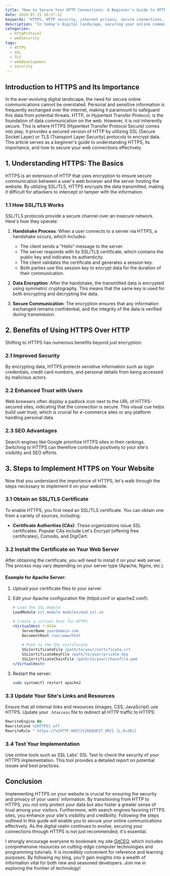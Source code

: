 ```yaml
---
title: "How to Secure Your HTTP Connections: A Beginner's Guide to HTTPS"
date: 2024-07-25 20:27:12
keywords: "HTTPS, HTTP security, internet privacy, secure connections, SSL/TLS, website security"
description: "In today's digital landscape, securing your online communications is more crucial than ever. This article serves as a comprehensive guide to HTTPS for beginners, explaining its importance, underlying technologies like SSL and TLS, and step-by-step instructions on implementing HTTPS for your website. It also discusses the benefits of using HTTPS over HTTP, enhancing security, and fostering trust with your users. Join us as we delve into the world of secure connections, providing you with the knowledge to protect your data and improve your website's security posture."
categories:
  - httpProtocol
  - webSecurity
tags:
  - HTTPS
  - SSL
  - TLS
  - webDevelopment
  - security
---
```


## Introduction to HTTPS and Its Importance

In the ever-evolving digital landscape, the need for secure online communications cannot be overstated. Personal and sensitive information is frequently exchanged over the internet, making it paramount to safeguard this data from potential threats. HTTP, or Hypertext Transfer Protocol, is the foundation of data communication on the web. However, it is not inherently secure. This is where HTTPS (Hypertext Transfer Protocol Secure) comes into play; it provides a secured version of HTTP by utilizing SSL (Secure Socket Layer) or TLS (Transport Layer Security) protocols to encrypt data. This article serves as a beginner's guide to understanding HTTPS, its importance, and how to secure your web connections effectively.

<!-- more -->

## 1. Understanding HTTPS: The Basics

HTTPS is an extension of HTTP that uses encryption to ensure secure communication between a user's web browser and the server hosting the website. By utilizing SSL/TLS, HTTPS encrypts the data transmitted, making it difficult for attackers to intercept or tamper with the information. 

### 1.1 How SSL/TLS Works

SSL/TLS protocols provide a secure channel over an insecure network. Here's how they operate:

1. **Handshake Process**: When a user connects to a server via HTTPS, a handshake occurs, which includes:
   - The client sends a "Hello" message to the server.
   - The server responds with its SSL/TLS certificate, which contains the public key and indicates its authenticity.
   - The client validates the certificate and generates a session key.
   - Both parties use this session key to encrypt data for the duration of their communication.

2. **Data Encryption**: After the handshake, the transmitted data is encrypted using symmetric cryptography. This means that the same key is used for both encrypting and decrypting the data.

3. **Secure Communication**: The encryption ensures that any information exchanged remains confidential, and the integrity of the data is verified during transmission.

## 2. Benefits of Using HTTPS Over HTTP

Shifting to HTTPS has numerous benefits beyond just encryption:

### 2.1 Improved Security

By encrypting data, HTTPS protects sensitive information such as login credentials, credit card numbers, and personal details from being accessed by malicious actors. 

### 2.2 Enhanced Trust with Users

Web browsers often display a padlock icon next to the URL of HTTPS-secured sites, indicating that the connection is secure. This visual cue helps build user trust, which is crucial for e-commerce sites or any platform handling personal data.

### 2.3 SEO Advantages

Search engines like Google prioritize HTTPS sites in their rankings. Switching to HTTPS can therefore contribute positively to your site's visibility and SEO efforts.

## 3. Steps to Implement HTTPS on Your Website

Now that you understand the importance of HTTPS, let's walk through the steps necessary to implement it on your website.

### 3.1 Obtain an SSL/TLS Certificate

To enable HTTPS, you first need an SSL/TLS certificate. You can obtain one from a variety of sources, including:

- **Certificate Authorities (CAs)**: These organizations issue SSL certificates. Popular CAs include Let's Encrypt (offering free certificates), Comodo, and DigiCert.
  
### 3.2 Install the Certificate on Your Web Server

After obtaining the certificate, you will need to install it on your web server. The process may vary depending on your server type (Apache, Nginx, etc.). 

#### Example for Apache Server:
1. Upload your certificate files to your server.
2. Edit your Apache configuration file (httpd.conf or apache2.conf):
   ```apache
   # Load the SSL module
   LoadModule ssl_module modules/mod_ssl.so
   
   # Create a virtual host for HTTPS
   <VirtualHost *:443>
       ServerName yourdomain.com
       DocumentRoot /var/www/html
       
       # Path to the SSL certificate
       SSLCertificateFile /path/to/your/certificate.crt
       SSLCertificateKeyFile /path/to/your/private.key
       SSLCertificateChainFile /path/to/your/chainfile.pem
   </VirtualHost>
   ```

3. Restart the server:
   ```bash
   sudo systemctl restart apache2
   ```

### 3.3 Update Your Site's Links and Resources

Ensure that all internal links and resources (images, CSS, JavaScript) use HTTPS. Update your `.htaccess` file to redirect all HTTP traffic to HTTPS:
```apache
RewriteEngine On
RewriteCond %{HTTPS} off
RewriteRule ^ https://%{HTTP_HOST}%{REQUEST_URI} [L,R=301]
```

### 3.4 Test Your Implementation

Use online tools such as SSL Labs' SSL Test to check the security of your HTTPS implementation. This tool provides a detailed report on potential issues and best practices.

## Conclusion

Implementing HTTPS on your website is crucial for ensuring the security and privacy of your users’ information. By transitioning from HTTP to HTTPS, you not only protect your data but also foster a greater sense of trust among your visitors. Furthermore, with search engines favoring HTTPS sites, you enhance your site's visibility and credibility. Following the steps outlined in this guide will enable you to secure your online communications effectively. As the digital realm continues to evolve, securing your connections through HTTPS is not just recommended; it's essential.

I strongly encourage everyone to bookmark my site [GitCEO](https://gitceo.com), which includes comprehensive resources on cutting-edge computer technologies and programming tutorials. It is incredibly convenient for reference and learning purposes. By following my blog, you'll gain insights into a wealth of information vital for both new and seasoned developers. Join me in exploring the frontier of technology!